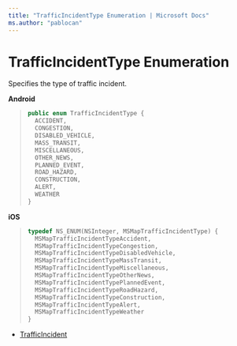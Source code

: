 ```yaml
---
title: "TrafficIncidentType Enumeration | Microsoft Docs"
ms.author: "pablocan"
---
```


# TrafficIncidentType Enumeration

Specifies the type of traffic incident.

**Android**

>```java
> public enum TrafficIncidentType {
>   ACCIDENT,
>   CONGESTION,
>   DISABLED_VEHICLE,
>   MASS_TRANSIT,
>   MISCELLANEOUS,
>   OTHER_NEWS,
>   PLANNED_EVENT,
>   ROAD_HAZARD,
>   CONSTRUCTION,
>   ALERT,
>   WEATHER
> }
>```

**iOS**

>```objectivec
> typedef NS_ENUM(NSInteger, MSMapTrafficIncidentType) {
>   MSMapTrafficIncidentTypeAccident,
>   MSMapTrafficIncidentTypeCongestion,
>   MSMapTrafficIncidentTypeDisabledVehicle,
>   MSMapTrafficIncidentTypeMassTransit,
>   MSMapTrafficIncidentTypeMiscellaneous,
>   MSMapTrafficIncidentTypeOtherNews,
>   MSMapTrafficIncidentTypePlannedEvent,
>   MSMapTrafficIncidentTypeRoadHazard,
>   MSMapTrafficIncidentTypeConstruction,
>   MSMapTrafficIncidentTypeAlert,
>   MSMapTrafficIncidentTypeWeather
> }
>```

* [TrafficIncident](TrafficIncident-class.md)